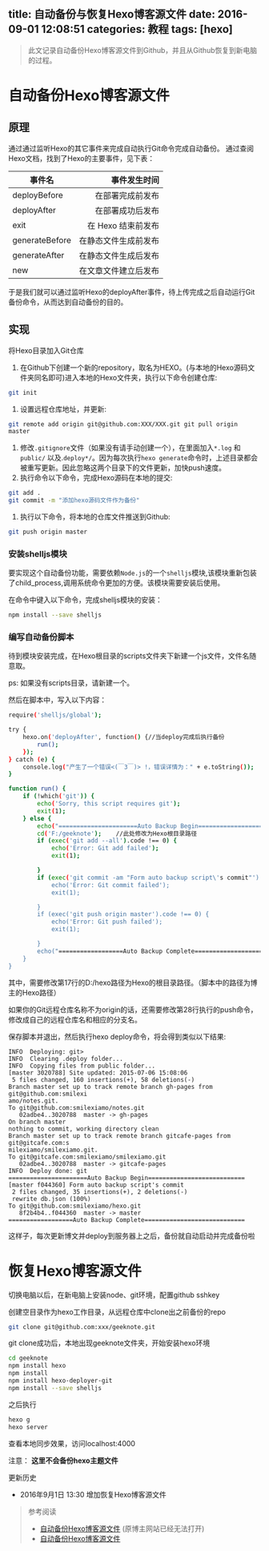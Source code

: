 title: 自动备份与恢复Hexo博客源文件
date: 2016-09-01 12:08:51
categories: 教程
tags: [hexo]
---
<blockquote class="blockquote-center">此文记录自动备份Hexo博客源文件到Github，并且从Github恢复到新电脑的过程。</blockquote>
<!--more-->

# 自动备份Hexo博客源文件
## 原理
通过通过监听Hexo的其它事件来完成自动执行Git命令完成自动备份。
通过查阅Hexo文档，找到了Hexo的主要事件，见下表：

| 事件名         | 事件发生时间   | 
| --------   | -----:  | 
| deployBefore     | 在部署完成前发布 |  
| deployAfter        |   在部署成功后发布   |   
| exit        |    在 Hexo 结束前发布    |  
| generateBefore     | 在静态文件生成前发布 |  
| generateAfter        |   在静态文件生成后发布   |   
| new        |    在文章文件建立后发布    |  

于是我们就可以通过监听Hexo的deployAfter事件，待上传完成之后自动运行Git备份命令，从而达到自动备份的目的。

## 实现

将Hexo目录加入Git仓库
1. 在Github下创建一个新的repository，取名为HEXO。(与本地的Hexo源码文件夹同名即可)进入本地的Hexo文件夹，执行以下命令创建仓库:
```Bash
git init
```
1. 设置远程仓库地址，并更新:
```Bash
git remote add origin git@github.com:XXX/XXX.git git pull origin
master
```
1. 修改`.gitignore`文件（如果没有请手动创建一个），在里面加入`*.log` 和 `public/` 以及.`deploy*/`。因为每次执行`hexo generate`命令时，上述目录都会被重写更新。因此忽略这两个目录下的文件更新，加快push速度。
2. 执行命令以下命令，完成Hexo源码在本地的提交:
```Bash
git add .
git commit -m "添加hexo源码文件作为备份"
```
1. 执行以下命令，将本地的仓库文件推送到Github:
```Bash
git push origin master
```
### 安装shelljs模块
要实现这个自动备份功能，需要依赖`Node.js`的一个`shelljs`模块,该模块重新包装了child_process,调用系统命令更加的方便。该模块需要安装后使用。

在命令中键入以下命令，完成shelljs模块的安装：
```Bash
npm install --save shelljs
```
### 编写自动备份脚本

待到模块安装完成，在Hexo根目录的scripts文件夹下新建一个js文件，文件名随意取。

ps: 如果没有scripts目录，请新建一个。

然后在脚本中，写入以下内容：
```Bash
require('shelljs/global');

try {
    hexo.on('deployAfter', function() {//当deploy完成后执行备份
        run();
    });
} catch (e) {
    console.log("产生了一个错误<(￣3￣)> !，错误详情为：" + e.toString());
}

function run() {
    if (!which('git')) {
        echo('Sorry, this script requires git');
        exit(1);
    } else {
        echo("======================Auto Backup Begin===========================");
        cd('F:/geeknote');    //此处修改为Hexo根目录路径
        if (exec('git add --all').code !== 0) {
            echo('Error: Git add failed');
            exit(1);

        }
        if (exec('git commit -am "Form auto backup script\'s commit"').code !== 0) {
            echo('Error: Git commit failed');
            exit(1);

        }
        if (exec('git push origin master').code !== 0) {
            echo('Error: Git push failed');
            exit(1);

        }
        echo("==================Auto Backup Complete============================")
    }
}
```
其中，需要修改第17行的D:/hexo路径为Hexo的根目录路径。（脚本中的路径为博主的Hexo路径）

如果你的Git远程仓库名称不为origin的话，还需要修改第28行执行的push命令，修改成自己的远程仓库名和相应的分支名。

保存脚本并退出，然后执行hexo deploy命令，将会得到类似以下结果:
```
INFO  Deploying: git>
INFO  Clearing .deploy folder...
INFO  Copying files from public folder...
[master 3020788] Site updated: 2015-07-06 15:08:06
 5 files changed, 160 insertions(+), 58 deletions(-)
Branch master set up to track remote branch gh-pages from git@github.com:smilexi
amo/notes.git.
To git@github.com:smilexiamo/notes.git
   02adbe4..3020788  master -> gh-pages
On branch master
nothing to commit, working directory clean
Branch master set up to track remote branch gitcafe-pages from git@gitcafe.com:s
milexiamo/smilexiamo.git.
To git@gitcafe.com:smilexiamo/smilexiamo.git
   02adbe4..3020788  master -> gitcafe-pages
INFO  Deploy done: git
======================Auto Backup Begin===========================
[master f044360] Form auto backup script's commit
 2 files changed, 35 insertions(+), 2 deletions(-)
 rewrite db.json (100%)
To git@github.com:smilexiamo/hexo.git
   8f2b4b4..f044360  master -> master
==================Auto Backup Complete============================
```
这样子，每次更新博文并deploy到服务器上之后，备份就自动启动并完成备份啦

# 恢复Hexo博客源文件

切换电脑以后，在新电脑上安装node、git环境，配置github sshkey

创建空目录作为hexo工作目录，从远程仓库中clone出之前备份的repo
```Bash
git clone git@github.com:xxx/geeknote.git
```

git clone成功后，本地出现geeknote文件夹，开始安装hexo环境
```Bash
cd geeknote
npm install hexo
npm install
npm install hexo-deployer-git
npm install --save shelljs
```

之后执行
```Bash
hexo g
hexo server
```

查看本地同步效果，访问localhost:4000

注意：
**这里不会备份hexo主题文件**

更新历史

* 2016年9月1日 13:30 增加恢复Hexo博客源文件


> 参考阅读
> 
> * [自动备份Hexo博客源文件][1] (原博主网站已经无法打开)
> * [自动备份Hexo博客源文件][2]


  [1]: http://notes.xiamo.tk
  [2]: http://zhujiegao.com/2015/12/06/automatic-backup/